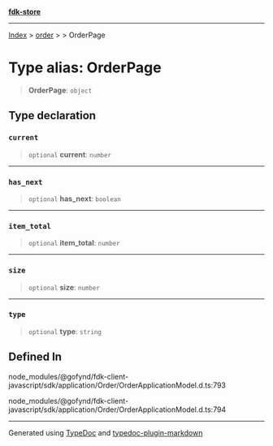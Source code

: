 [**fdk-store**](../../../README.md)
***

[Index](../../../API.md) > [order](../../README.md) > [<internal>](../README.md) > OrderPage

# Type alias: OrderPage

> **OrderPage**: `object`

## Type declaration

### `current`

> `optional` **current**: `number`

***

### `has_next`

> `optional` **has\_next**: `boolean`

***

### `item_total`

> `optional` **item\_total**: `number`

***

### `size`

> `optional` **size**: `number`

***

### `type`

> `optional` **type**: `string`

## Defined In

node\_modules/@gofynd/fdk-client-javascript/sdk/application/Order/OrderApplicationModel.d.ts:793

node\_modules/@gofynd/fdk-client-javascript/sdk/application/Order/OrderApplicationModel.d.ts:794

***
Generated using [TypeDoc](https://typedoc.org/) and [typedoc-plugin-markdown](https://www.npmjs.com/package/typedoc-plugin-markdown)
